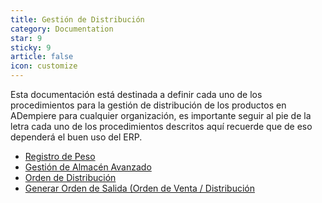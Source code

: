 ```yaml
---
title: Gestión de Distribución
category: Documentation
star: 9
sticky: 9
article: false
icon: customize
---
```


Esta documentación está destinada a definir cada uno de los procedimientos para la gestión de distribución de los productos en ADempiere para cualquier organización, es importante seguir al pie de la letra cada uno de los procedimientos descritos aquí recuerde que de eso dependerá el buen uso del ERP.

- [Registro de Peso](weight)
- [Gestión de Almacén Avanzado](warehouse-management)
- [Orden de Distribución](distribution-order)
- [Generar Orden de Salida (Orden de Venta / Distribución](outbound-order)
